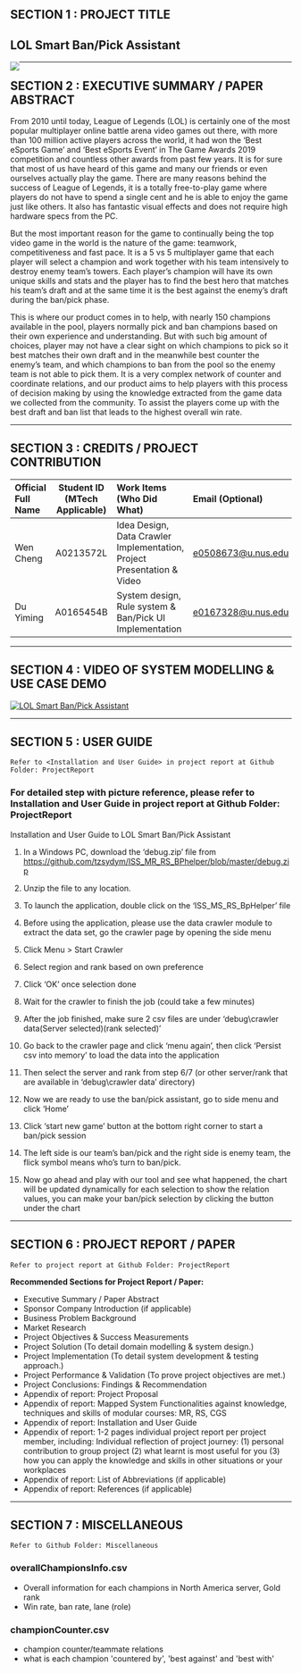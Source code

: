 

## SECTION 1 : PROJECT TITLE
## LOL Smart Ban/Pick Assistant

<img src="SystemCode/Screenshot 2020-05-07 at 4.00.24 PM.png"
     style="float: left; margin-right: 0px;" />

---

## SECTION 2 : EXECUTIVE SUMMARY / PAPER ABSTRACT
From 2010 until today, League of Legends (LOL) is certainly one of the most popular multiplayer online battle arena video games out there, with more than 100 million active players across the world, it had won the ‘Best eSports Game’ and ‘Best eSports Event’ in The Game Awards 2019 competition and countless other awards from past few years. It is for sure that most of us have heard of this game and many our friends or even ourselves actually play the game. There are many reasons behind the success of League of Legends, it is a totally free-to-play game where players do not have to spend a single cent and he is able to enjoy the game just like others. It also has fantastic visual effects and does not require high hardware specs from the PC. 


But the most important reason for the game to continually being the top video game in the world is the nature of the game: teamwork, competitiveness and fast pace. It is a 5 vs 5 multiplayer game that each player will select a champion and work together with his team intensively to destroy enemy team’s towers. Each player’s champion will have its own unique skills and stats and the player has to find the best hero that matches his team’s draft and at the same time it is the best against the enemy’s draft during the ban/pick phase.


This is where our product comes in to help, with nearly 150 champions available in the pool, players normally pick and ban champions based on their own experience and understanding. But with such big amount of choices, player may not have a clear sight on which champions to pick so it best matches their own draft and in the meanwhile best counter the enemy’s team, and which champions to ban from the pool so the enemy team is not able to pick them. It is a very complex network of counter and coordinate relations, and our product aims to help players with this process of decision making by using the knowledge extracted from the game data we collected from the community. To assist the players come up with the best draft and ban list that leads to the highest overall win rate.



---

## SECTION 3 : CREDITS / PROJECT CONTRIBUTION

| Official Full Name  | Student ID (MTech Applicable)  | Work Items (Who Did What) | Email (Optional) |
| :------------ |:---------------:| :-----| :-----|
| Wen Cheng | A0213572L  | Idea Design, Data Crawler Implementation, Project Presentation & Video| e0508673@u.nus.edu |
| Du Yiming | A0165454B | System design, Rule system & Ban/Pick UI Implementation | e0167328@u.nus.edu |


---

## SECTION 4 : VIDEO OF SYSTEM MODELLING & USE CASE DEMO

[![LOL Smart Ban/Pick Assistant](https://img.youtube.com/vi/-BvLvy7L5os/maxresdefault.jpg)](https://youtu.be/-BvLvy7L5os "LOL Smart Ban/Pick Assistant")


---

## SECTION 5 : USER GUIDE

`Refer to <Installation and User Guide> in project report at Github Folder: ProjectReport`

### For detailed step with picture reference, please refer to Installation and User Guide in project report at Github Folder: ProjectReport
Installation and User Guide to LOL Smart Ban/Pick Assistant
1.	In a Windows PC, download the ‘debug.zip’ file from https://github.com/tzsydym/ISS_MR_RS_BPhelper/blob/master/debug.zip 
2.	Unzip the file to any location.
3.	To launch the application, double click on the ‘ISS_MS_RS_BpHelper’ file  
4.	Before using the application, please use the data crawler module to extract the data set, go the crawler page by opening the side menu
 
5.	Click Menu > Start Crawler
 
6.	Select region and rank based on own preference
 
7.	Click ‘OK’ once selection done
 
8.	Wait for the crawler to finish the job (could take a few minutes)
9.	After the job finished, make sure 2 csv files are under ‘debug\crawler data\(Server selected)\(rank selected)’ 
 
10.	Go back to the crawler page and click ‘menu again’, then click ‘Persist csv into memory’ to load the data into the application
 
11.	Then select the server and rank from step 6/7 (or other server/rank that are available in  ‘debug\crawler data’ directory)
 
12.	Now we are ready to use the ban/pick assistant, go to side menu and click ‘Home’
 
13.	Click ‘start new game’ button at the bottom right corner to start a ban/pick session
 
14.	The left side is our team’s ban/pick and the right side is enemy team, the flick symbol means who’s turn to ban/pick. 
 
15.	Now go ahead and play with our tool and see what happened, the chart will be updated dynamically for each selection to show the relation values, you can make your ban/pick selection by clicking the button under the chart
 


---
## SECTION 6 : PROJECT REPORT / PAPER

`Refer to project report at Github Folder: ProjectReport`

**Recommended Sections for Project Report / Paper:**
- Executive Summary / Paper Abstract
- Sponsor Company Introduction (if applicable)
- Business Problem Background
- Market Research
- Project Objectives & Success Measurements
- Project Solution (To detail domain modelling & system design.)
- Project Implementation (To detail system development & testing approach.)
- Project Performance & Validation (To prove project objectives are met.)
- Project Conclusions: Findings & Recommendation
- Appendix of report: Project Proposal
- Appendix of report: Mapped System Functionalities against knowledge, techniques and skills of modular courses: MR, RS, CGS
- Appendix of report: Installation and User Guide
- Appendix of report: 1-2 pages individual project report per project member, including: Individual reflection of project journey: (1) personal contribution to group project (2) what learnt is most useful for you (3) how you can apply the knowledge and skills in other situations or your workplaces
- Appendix of report: List of Abbreviations (if applicable)
- Appendix of report: References (if applicable)

---
## SECTION 7 : MISCELLANEOUS

`Refer to Github Folder: Miscellaneous`

### overallChampionsInfo.csv
* Overall information for each champions in North America server, Gold rank
* Win rate, ban rate, lane (role)

### championCounter.csv
* champion counter/teammate relations
* what is each champion 'countered by', 'best against' and 'best with'


